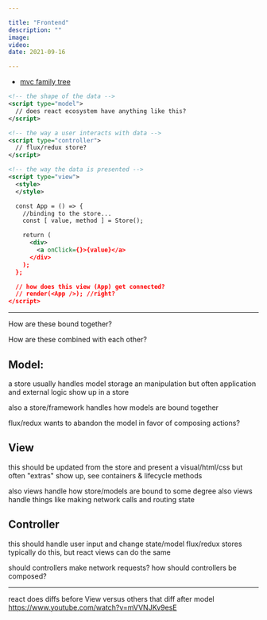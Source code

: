 ```yaml
---

title: "Frontend"
description: ""
image:
video:
date: 2021-09-16

---
```


- [mvc family tree](https://mvc.givan.se/)


```xml
<!-- the shape of the data -->
<script type="model">
  // does react ecosystem have anything like this?
</script>
```

```xml
<!-- the way a user interacts with data -->
<script type="controller">
  // flux/redux store?
</script>
```

```xml
<!-- the way the data is presented -->
<script type="view">
  <style>
  </style>

  const App = () => {
    //binding to the store...
    const [ value, method ] = Store();

    return (
      <div>
        <a onClick={}>{value}</a>
      </div>
    );
  };

  // how does this view (App) get connected?
  // render(<App />); //right?
</script>
```


------------------------------------------------------------------------


How are these bound together?

How are these combined with each other?



## Model:

a store usually handles model storage an manipulation
but often application and external logic show up in a store

also a store/framework handles how models are bound together

flux/redux wants to abandon the model in favor of composing actions?



## View

this should be updated from the store and present a visual/html/css
but often "extras" show up, see containers & lifecycle methods

also views handle how store/models are bound to some degree
also views handle things like making network calls and routing state



## Controller

this should handle user input and change state/model
flux/redux stores typically do this, but react views can do the same

should controllers make network requests?
how should controllers be composed?


------------------------------------------------------------------------

react does diffs before View versus others that diff after model
https://www.youtube.com/watch?v=mVVNJKv9esE


